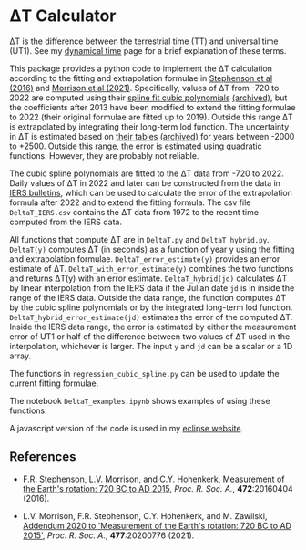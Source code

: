 # &Delta;T Calculator

&Delta;T is the difference between the terrestrial time (TT) and universal time (UT1). See my [dynamical time](http://ytliu.epizy.com/eclipse/dynamical_time.html) page for a brief explanation of these terms.

This package provides a python code to implement the &Delta;T calculation according to the fitting and extrapolation formulae in [Stephenson et al (2016)](https://royalsocietypublishing.org/doi/10.1098/rspa.2016.0404) and [Morrison et al (2021)](https://royalsocietypublishing.org/doi/10.1098/rspa.2020.0776). Specifically, values of &Delta;T from -720 to 2022 are computed using their [spline fit cubic polynomials](http://astro.ukho.gov.uk/nao/lvm/Table-S15.2020.txt) [(archived)](https://web.archive.org/web/20220320003423/http://astro.ukho.gov.uk/nao/lvm/Table-S15.2020.txt), but the coefficients after 2013 have been modified to extend the fitting formulae to 2022 (their original formulae are fitted up to 2019). Outside this range &Delta;T is extrapolated by integrating their long-term lod function. The uncertainty in &Delta;T is estimated based on [their tables](http://astro.ukho.gov.uk/nao/lvm/) [(archived)](https://web.archive.org/web/20220320003423/http://astro.ukho.gov.uk/nao/lvm/) for years between -2000 to +2500. Outside this range, the error is estimated using quadratic functions. However, they are probably not reliable. 

The cubic spline polynomials are fitted to the &Delta;T data from -720 to 2022. Daily values of &Delta;T in 2022 and later can be constructed from the data in [IERS bulletins](https://www.iers.org/IERS/EN/Publications/Bulletins/bulletins.html), which can be used to calculate the error of the extrapolation formula after 2022 and to extend the fitting formula. The csv file `DeltaT_IERS.csv` contains the &Delta;T data from 1972 to the recent time computed from the IERS data.

All functions that compute &Delta;T are in `DeltaT.py` and `DeltaT_hybrid.py`. `DeltaT(y)` computes &Delta;T (in seconds) as a function of year y using the fitting and extrapolation formulae. `DeltaT_error_estimate(y)` provides an error estimate of &Delta;T. `DeltaT_with_error_estimate(y)` combines the two functions and returns &Delta;T(y) with an error estimate. `DeltaT_hybrid(jd)` calculates &Delta;T by linear interpolation from the IERS data if the Julian date `jd` is in inside the range of the IERS data. Outside the data range, the function computes &Delta;T by the cubic spline polynomials or by the integrated long-term lod function. `DeltaT_hybrid_error_estimate(jd)` estimates the error of the computed &Delta;T. Inside the IERS data range, the error is estimated by either the measurement error of UT1 or half of the difference between two values of &Delta;T used in the interpolation, whichever is larger. The input `y` and `jd` can be a scalar or a 1D array. 

The functions in `regression_cubic_spline.py` can be used to update the current fitting formulae.

The notebook `DeltaT_examples.ipynb` shows examples of using these functions.

A javascript version of the code is used in my [eclipse website](http://ytliu.epizy.com/eclipse/).

## References

- F.R. Stephenson, L.V. Morrison, and C.Y. Hohenkerk, [Measurement of the Earth's rotation: 720 BC to AD 2015](https://royalsocietypublishing.org/doi/10.1098/rspa.2016.0404), *Proc. R. Soc. A.*, **472**:20160404 (2016).

- L.V. Morrison, F.R. Stephenson, C.Y. Hohenkerk, and M. Zawilski, [Addendum 2020 to 'Measurement of the Earth's rotation: 720 BC to AD 2015'](https://royalsocietypublishing.org/doi/10.1098/rspa.2020.0776), *Proc. R. Soc. A.*, **477**:20200776 (2021).
